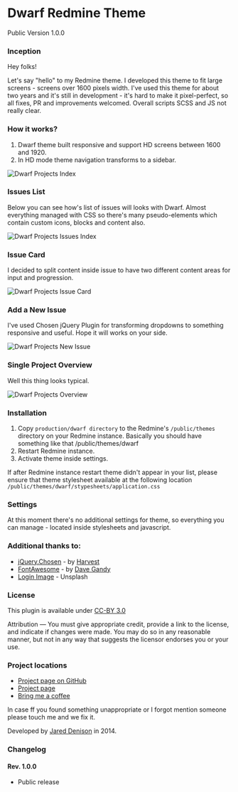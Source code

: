 # Dwarf Redmine Theme
Public Version 1.0.0

### Inception
Hey folks!

Let's say "hello" to my Redmine theme. I developed this theme to fit large screens - screens over 1600 pixels width. I've used this theme for about two years and it's still in development - it's hard to make it pixel-perfect, so all fixes, PR and improvements welcomed. Overall scripts SCSS and JS not really clear.

### How it works?
1. Dwarf theme built responsive and support HD screens between 1600 and 1920.
2. In HD mode theme navigation transforms to a sidebar.

![Dwarf Projects Index](https://www.redmine.org/attachments/download/15177/dwarf-imac-small.png)

### Issues List
Below you can see how's list of issues will looks with Dwarf. Almost everything managed with CSS so there's many pseudo-elements which
contain custom icons, blocks and content also.

![Dwarf Projects Issues Index](https://www.redmine.org/attachments/download/15178/dwarf-theme-issues-view.png)

### Issue Card
I decided to split content inside issue to have two different content areas for input and progression.

![Dwarf Projects Issue Card](https://www.redmine.org/attachments/download/15179/dwarf-theme-issue-card.png)

### Add a New Issue
I've used Chosen jQuery Plugin for transforming dropdowns to something responsive and useful. Hope it will works on your side.

![Dwarf Projects New Issue](https://www.redmine.org/attachments/download/15180/dwarf-theme-new-issue.png)

### Single Project Overview
Well this thing looks typical.

![Dwarf Projects Overview](https://www.redmine.org/attachments/download/15181/dwarf-theme-project-view.png)

### Installation
1. Copy  ```production/dwarf directory``` to the Redmine's ```/public/themes``` directory on your Redmine instance. Basically you should have something like that /public/themes/dwarf
2. Restart Redmine instance.
3. Activate theme inside settings.

If after Redmine instance restart theme didn't appear in your list, please ensure that theme stylesheet available at the following location `/public/themes/dwarf/stypesheets/application.css`

### Settings
At this moment there's no additional settings for theme, so everything you can manage - located inside stylesheets and javascript.

### Additional thanks to:
* [jQuery.Chosen] - by [Harvest]
* [FontAwesome] - by [Dave Gandy]
* [Login Image] - Unsplash

### License
This plugin is available under [CC-BY 3.0]

Attribution — You must give appropriate credit, provide a link to the license, and indicate if changes were made. You may do so in any reasonable manner, but not in any way that suggests the licensor endorses you or your use.

### Project locations
* [Project page on GitHub]
* [Project page]
* [Bring me a coffee]

In case ff you found something unappropriate or I forgot mention someone please touch me and we fix it.

Developed by [Jared Denison] in 2014.

[Project page on GitHub]:https://github.com/themondays/redmine_worktime_log
[Project page]:http://themondays.ca/redmine/plugins/worktimelog/
[Bring me a coffee]:http://themondays.ca/coffee/
[Jared Denison]:http://themondays.ca
[project-manager]:https://github.com/websightdesigns/project-manager/blob/master/README.md
[websightdesigns]:https://github.com/websightdesigns/project-manager/blob/master/README.md
[jQuery.Chosen]:http://harvesthq.github.io/chosen/
[Harvest]:http://www.getharvest.com/
[Dave Gandy]:http://twitter.com/davegandy
[FontAwesome]:http://fontawesome.io
[Login Image]:http://unsplash.com
[CC-BY 3.0]:http://creativecommons.org/licenses/by/3.0/

### Changelog

#### Rev. 1.0.0
* Public release
